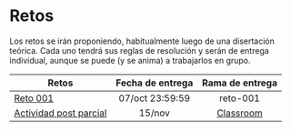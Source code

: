 # Retos

Los retos se irán proponiendo, habitualmente luego de una disertación teórica. Cada uno tendrá sus reglas de resolución y serán de entrega individual, aunque se puede (y se anima) a trabajarlos en grupo.

|Retos|Fecha de entrega|Rama de entrega
|-|:-:|:-:|
|[Reto 001](/evaluaciones/retos/reto001.md)|07/oct 23:59:59|reto-001
|[Actividad post parcial](app.md)|15/nov|[Classroom](https://classroom.github.com/a/GYdZjuJz)
